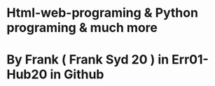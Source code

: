 # Html-web-programing & Python programing & much more 
# By Frank ( Frank Syd 20 ) in Err01-Hub20 in Github
